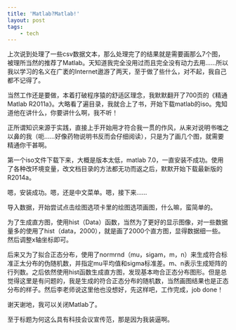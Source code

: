 ```yaml
---
title: 'Matlab?Matlab!'
layout: post
tags:
    - tech
---
```



上次说到处理了一些csv数据文本，那么处理完了的结果就是需要画那么7个图，被理所当然的推荐了Matlab。天知道我完全没用过而且完全没有动力去用……所以我以学习的名义在广袤的Internet遨游了两天，至于做了些什么，对不起，我自己都不记得了。

当然工作还是要做，本着打破程序猿的舒适区理念，我默默翻开了700页的《精通Matlab R2011a》。大略看了遍目录，我就合上了书，开始下载matlab的iso。鬼知道他在讲什么，你要讲什么啊，我不听！

正所谓知识来源于实践，直接上手开始用才符合我一贯的作风，从来对说明书嗤之以鼻的我（呃……好像药物说明书反而会仔细阅读），只是为了画几个图，就需要精通你干甚啊。

第一个iso文件下载下来，大概是版本太低，matlab 7.0，一直安装不成功。使用了各种改环境变量，改文档目录的方法都无功而返之后，默默开始下载最新版的R2014a。

嗯，安装成功。嗯，还是中文菜单。嗯，接下来……

导入数据，开始尝试点击绘图选项卡里的绘图选项画图，什么嘛，蛮简单的。

为了生成直方图，使用hist（Data）函数，当然为了更好的显示图像，对一些数据量多的使用了hist（data，2000），就是画了2000个直方图，显得数据细一些。然后调整x轴坐标即可。

后来又为了拟合正态分布，使用了normrnd（mu，sigam，m，n）来生成符合标准正太分布的伪随机数，并指定mu平均值和sigma标准差。m、n表示生成矩阵的行列数。之后依然使用hist函数生成直方图，发现基本吻合正态分布图形。但是总觉得这里是有问题的，我是生成的符合正态分布的随机数，当然画图结果也是正态分布的样子。然后李老师说这里他也没想好，先这样吧，工作完成，job done！

谢天谢地，我可以关闭Matlab了。

至于标题为何这么具有科技会议宣传范，那是因为我装逼啊。